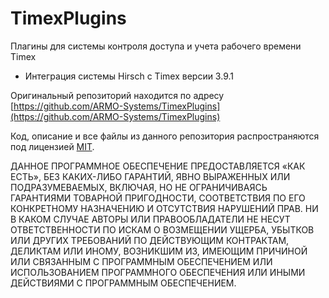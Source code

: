 TimexPlugins
============

Плагины для системы контроля доступа и учета рабочего времени Timex

- Интеграция системы Hirsch с Timex версии 3.9.1


Оригинальный репозиторий находится по адресу [https://github.com/ARMO-Systems/TimexPlugins](https://github.com/ARMO-Systems/TimexPlugins)

Код, описание и все файлы из данного репозитория распространяются под лицензией [MIT](http://opensource.org/licenses/MIT).

ДАННОЕ ПРОГРАММНОЕ ОБЕСПЕЧЕНИЕ ПРЕДОСТАВЛЯЕТСЯ «КАК ЕСТЬ», БЕЗ КАКИХ-ЛИБО ГАРАНТИЙ, ЯВНО ВЫРАЖЕННЫХ ИЛИ ПОДРАЗУМЕВАЕМЫХ, ВКЛЮЧАЯ, НО НЕ ОГРАНИЧИВАЯСЬ ГАРАНТИЯМИ ТОВАРНОЙ ПРИГОДНОСТИ, СООТВЕТСТВИЯ ПО ЕГО КОНКРЕТНОМУ НАЗНАЧЕНИЮ И ОТСУТСТВИЯ НАРУШЕНИЙ ПРАВ. НИ В КАКОМ СЛУЧАЕ АВТОРЫ ИЛИ ПРАВООБЛАДАТЕЛИ НЕ НЕСУТ ОТВЕТСТВЕННОСТИ ПО ИСКАМ О ВОЗМЕЩЕНИИ УЩЕРБА, УБЫТКОВ ИЛИ ДРУГИХ ТРЕБОВАНИЙ ПО ДЕЙСТВУЮЩИМ КОНТРАКТАМ, ДЕЛИКТАМ ИЛИ ИНОМУ, ВОЗНИКШИМ ИЗ, ИМЕЮЩИМ ПРИЧИНОЙ ИЛИ СВЯЗАННЫМ С ПРОГРАММНЫМ ОБЕСПЕЧЕНИЕМ ИЛИ ИСПОЛЬЗОВАНИЕМ ПРОГРАММНОГО ОБЕСПЕЧЕНИЯ ИЛИ ИНЫМИ ДЕЙСТВИЯМИ С ПРОГРАММНЫМ ОБЕСПЕЧЕНИЕМ.
